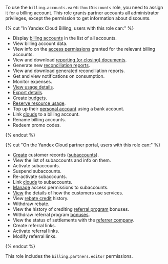 To use the `billing.accounts.varWithoutDiscounts` role, you need to assign it for a billing account. This role grants partner accounts all administrator privileges, except the permission to get information about discounts.

{% cut "In Yandex Cloud Billing, users with this role can:" %}

* Display [billing accounts](../../../billing/concepts/billing-account.md) in the list of all accounts.
* View billing account data.
* View info on the [access permissions](../../../iam/concepts/access-control/index.md) granted for the relevant billing accounts.
* View and download [reporting (or closing) documents](../../../billing/payment/documents.md).
* Generate new [reconciliation reports](../../../billing/concepts/act.md#reconciliation-report).
* View and download generated reconciliation reports.
* Get and view notifications on consumption.
* Monitor expenses.
* [View usage details](../../../billing/operations/check-charges.md).
* [Export details](../../../billing/operations/get-folder-report.md).
* Create [budgets](../../../billing/concepts/budget.md).
* [Reserve resource usage](../../../billing/concepts/cvos.md).
* Top up their [personal account](../../../billing/concepts/personal-account.md) using a bank account.
* Link [clouds](../../../resource-manager/concepts/resources-hierarchy.md#cloud) to a billing account.
* Rename billing accounts.
* Redeem promo codes.

{% endcut %}

{% cut "On the Yandex Cloud partner portal, users with this role can:" %}

* [Create](../../../partner/program/var-pin-client.md#client-entry) customer records ([subaccounts](../../../partner/terms.md#sub-account)).
* View the list of subaccounts and info on them.
* Activate subaccounts.
* Suspend subaccounts.
* Re-activate subaccounts.
* Link [clouds](../../../resource-manager/concepts/resources-hierarchy.md#cloud) to subaccounts.
* [Manage](../../../partner/operations/access/partners-account.md) access permissions to subaccounts.
* [View](../../../partner/operations/get-client-stat.md) the details of how the customers use services.
* View [rebate credit](../../../partner/terms.md#rebate) history.
* Withdraw rebate.
* View the history of crediting [referral program](../../../partner/program/referral.md) bonuses.
* Withdraw referral program [bonuses](../../../partner/program/referral.md#premium).
* View the status of settlements with the [referrer company](../../../partner/terms.md#referral-partner).
* Create referral links.
* Activate referral links.
* Modify referral links.

{% endcut %}

This role includes the `billing.partners.editor` permissions.